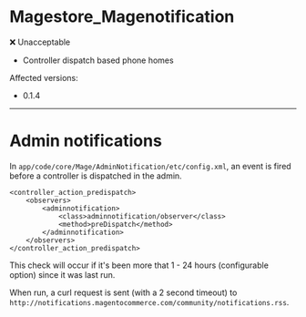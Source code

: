 Magestore_Magenotification
===

:x: Unacceptable

* Controller dispatch based phone homes

Affected versions:

* 0.1.4

---

# Admin notifications

In `app/code/core/Mage/AdminNotification/etc/config.xml`, an event is fired before a controller is dispatched in the admin.

```
<controller_action_predispatch>
    <observers>
        <adminnotification>
            <class>adminnotification/observer</class>
            <method>preDispatch</method>
        </adminnotification>
    </observers>
</controller_action_predispatch>
```

This check will occur if it's been more that 1 - 24 hours (configurable option) since it was last run.

When run, a curl request is sent (with a 2 second timeout) to `http://notifications.magentocommerce.com/community/notifications.rss`.
